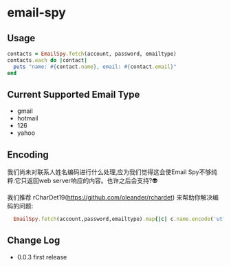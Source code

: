 email-spy
=========


Usage
-----

```ruby
contacts = EmailSpy.fetch(account, password, emailtype)
contacts.each do |contact|
  puts "name: #{contact.name}, email: #{contact.email}"
end
```

Current Supported Email Type
--------------------------

+ gmail
+ hotmail
+ 126
+ yahoo


Encoding
--------

我们尚未对联系人姓名编码进行什么处理,应为我们觉得这会使Email Spy不够纯粹:它只返回web server响应的内容。也许之后会支持?:alien:

我们推荐 rCharDet19(https://github.com/oleander/rchardet) 来帮助你解决编码的问题:

```ruby
  EmailSpy.fetch(account,password,emailtype).map{|c| c.name.encode('utf-8',CharDet.detect(c.name).encoding) }
```

Change Log
----------

+ 0.0.3 first release